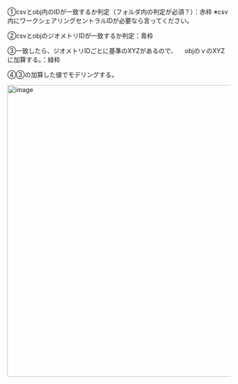 ①csvとobj内のIDが一致するか判定（フォルダ内の判定が必須？）：赤枠
※csv内にワークシェアリングセントラルIDが必要なら言ってください。
 
②csvとobjのジオメトリIDが一致するか判定：青枠
 
③一致したら、ジオメトリIDごとに基準のXYZがあるので、
　objのｖのXYZに加算する。：緑枠
 
④③の加算した値でモデリングする。

<img width="1358" height="659" alt="image" src="https://github.com/user-attachments/assets/fe44bbaa-441c-4bf6-8995-b9ebaca7770e" />
